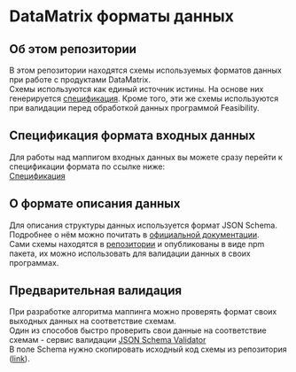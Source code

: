 # DataMatrix форматы данных

## Об этом репозитории

В этом репозитории находятся схемы используемых форматов данных при работе с продуктами DataMatrix.  
Схемы используются как единый источник истины. На основе них генерируется [cпецификация](./doc/Readme.md). Кроме того, эти же схемы используются при валидации перед обработкой данных программой Feasibility.    

## Спецификация формата входных данных

Для работы над маппигом входных данных вы можете сразу перейти к спецификации формата по ссылке ниже:  
[Спецификация](./doc/Readme.md)  

## О формате описания данных

Для описания структуры данных используется формат JSON Schema.  
Подробнее о нём можно почитать в [официальной документации](https://json-schema.org/).  
Сами схемы находятся в [репозитории]() и опубликованы в виде npm пакета, их можно использовать для валидации данных в своих программах.

## Предварительная валидация

При разработке алгоритма маппинга можно проверять формат своих выходных данных на соответствие схемам.  
Один из способов быстро проверить свои данные на соответствие схемам - сервис валидации [JSON Schema Validator](https://www.jsonschemavalidator.net/)  
В поле Schema нужно скопировать исходный код схемы из репозитория ([link]()).
